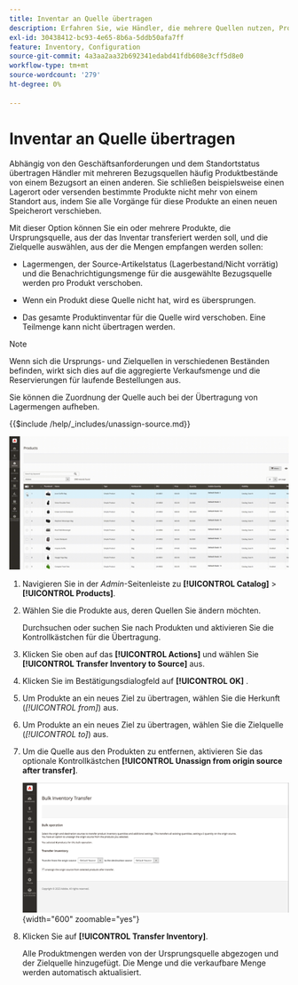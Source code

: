 ```yaml
---
title: Inventar an Quelle übertragen
description: Erfahren Sie, wie Händler, die mehrere Quellen nutzen, Produktbestände von einem Quellspeicherort an einen anderen übertragen können.
exl-id: 30438412-bc93-4e65-8b6a-5ddb50afa7ff
feature: Inventory, Configuration
source-git-commit: 4a3aa2aa32b692341edabd41fdb608e3cff5d8e0
workflow-type: tm+mt
source-wordcount: '279'
ht-degree: 0%

---
```


# Inventar an Quelle übertragen

Abhängig von den Geschäftsanforderungen und dem Standortstatus übertragen Händler mit mehreren Bezugsquellen häufig Produktbestände von einem Bezugsort an einen anderen. Sie schließen beispielsweise einen Lagerort oder versenden bestimmte Produkte nicht mehr von einem Standort aus, indem Sie alle Vorgänge für diese Produkte an einen neuen Speicherort verschieben.

Mit dieser Option können Sie ein oder mehrere Produkte, die Ursprungsquelle, aus der das Inventar transferiert werden soll, und die Zielquelle auswählen, aus der die Mengen empfangen werden sollen:

- Lagermengen, der Source-Artikelstatus (Lagerbestand/Nicht vorrätig) und die Benachrichtigungsmenge für die ausgewählte Bezugsquelle werden pro Produkt verschoben.

- Wenn ein Produkt diese Quelle nicht hat, wird es übersprungen.

- Das gesamte Produktinventar für die Quelle wird verschoben. Eine Teilmenge kann nicht übertragen werden.

>[!NOTE]
>
>Wenn sich die Ursprungs- und Zielquellen in verschiedenen Beständen befinden, wirkt sich dies auf die aggregierte Verkaufsmenge und die Reservierungen für laufende Bestellungen aus.

Sie können die Zuordnung der Quelle auch bei der Übertragung von Lagermengen aufheben.

{{$include /help/_includes/unassign-source.md}}

![Übertragen des Inventars an eine andere Quelle](assets/inventory-bulk-transfer-source.gif)

1. Navigieren Sie in der _Admin_-Seitenleiste zu **[!UICONTROL Catalog]** > **[!UICONTROL Products]**.

1. Wählen Sie die Produkte aus, deren Quellen Sie ändern möchten.

   Durchsuchen oder suchen Sie nach Produkten und aktivieren Sie die Kontrollkästchen für die Übertragung.

1. Klicken Sie oben auf das **[!UICONTROL Actions]** und wählen Sie **[!UICONTROL Transfer Inventory to Source]** aus.

1. Klicken Sie im Bestätigungsdialogfeld auf **[!UICONTROL OK]** .

1. Um Produkte an ein neues Ziel zu übertragen, wählen Sie die Herkunft (_[!UICONTROL from]_) aus.

1. Um Produkte an ein neues Ziel zu übertragen, wählen Sie die Zielquelle (_[!UICONTROL to]_) aus.

1. Um die Quelle aus den Produkten zu entfernen, aktivieren Sie das optionale Kontrollkästchen **[!UICONTROL Unassign from origin source after transfer]**.

   ![Herkunft und Ziel für die Übertragung auswählen](assets/inventory-bulk-transfer-summary.png){width="600" zoomable="yes"}

1. Klicken Sie auf **[!UICONTROL Transfer Inventory]**.

   Alle Produktmengen werden von der Ursprungsquelle abgezogen und der Zielquelle hinzugefügt. Die Menge und die verkaufbare Menge werden automatisch aktualisiert.

<!-- Last updated from includes: 2022-08-30 15:36:09 -->
